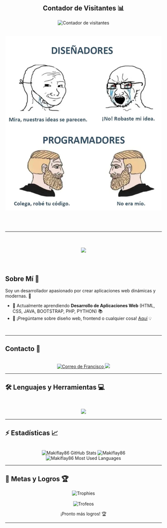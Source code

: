 
<div align="center"> 
  <h2>Contador de Visitantes 📊</h2>
  <img src="https://komarev.com/ghpvc/?username=makiflay86&color=green&label=Profile%20views" alt="Contador de visitantes" width="200" />
</div>
<br><br>

<div align="center">
  <img src="https://github.com/makiflay86/makiflay86/blob/main/meme programador.jpg" alt="Banner de diseñadores y programadores">
</div>
<br><br><br>
<hr>



<h1 align="center">
  <img src="https://readme-typing-svg.herokuapp.com/?font=Inter&size=60&center=true&vCenter=true&width=600&height=90&color=FFA500&duration=4000&lines=HOLA!+👋;Soy+Francisco+Aybar!;&pause=1000" />
</h1>
<br>







## Sobre Mí 🌟
Soy un desarrollador apasionado por crear aplicaciones web dinámicas y modernas. 🚀  
- 🌱 Actualmente aprendiendo **Desarrollo de Aplicaciones Web** (HTML, CSS, JAVA, BOOTSTRAP, PHP, PYTHON) 📚  
- 💬 ¡Pregúntame sobre diseño web, frontend o cualquier cosa! <a href="https://github.com/makiflay86/makiflay86/issues" target="_blank">Aquí</a> 💡 
<br>
<hr>



## Contacto 📧
<br>
<div align="center">
  <a href="mailto:franciscoaybarromero@gmail.com">
    <img src="https://img.shields.io/badge/Gmail-333333?style=for-the-badge&logo=gmail&logoColor=red" alt="Correo de Francisco" />
  </a>
  <a href="https://www.linkedin.com/in/francisco-aybar-romero-b206ba375/" target="_blank">
    <img src="https://img.shields.io/badge/LinkedIn-0077B5?style=for-the-badge&logo=linkedin&logoColor=white" target="_blank" />
  </a>
</div>
<hr>



## 🛠️ Lenguajes y Herramientas 💻
<br>
<p align="center">
  <img src="https://skillicons.dev/icons?i=java,php,python,js,html,css,bootstrap" />
</p>
<hr>



## ⚡️ Estadísticas 📈
<br>
<div align=center>
  <img width=390 src="https://github-readme-stats.vercel.app/api?username=makiflay86&theme=transparent&count_private=true&show_icons=true&rank_icon=github&locale=en" alt="Makiflay86 GitHub Stats" />
  <img width=390 src="https://github-readme-streak-stats.herokuapp.com/?user=makiflay86&theme=transparent&count_private=true&border_radius=10&locale=en" alt="Makiflay86" />
  <img width=325 src="https://github-readme-stats.vercel.app/api/top-langs?username=makiflay86&theme=transparent&layout=donut&hide=css&langs_count=8&border_radius=10&show_icons=true&locale=en" alt="Makiflay86 Most Used Languages" />
</div>
<hr>



## 🎯 Metas y Logros 🏆
<div align="center">
  <img src="https://github-profile-trophy.vercel.app/?username=makiflay86&theme=gruvbox&no-frame=true&no-bg=true" alt="Trophies" />
</div>
<br>

<div align="center">
  <img src="https://img.shields.io/badge/Trofeos-0-gold?style=for-the-badge&logo=trophy" alt="Trofeos" />
  <p>¡Pronto más logros! 🏆</p>
</div>
<hr>


